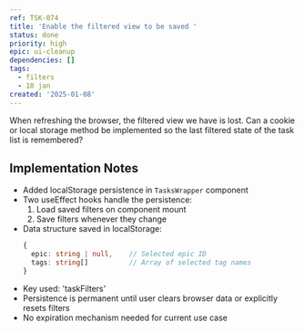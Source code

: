 ```yaml
---
ref: TSK-074
title: 'Enable the filtered view to be saved '
status: done
priority: high
epic: ui-cleanup
dependencies: []
tags:
  - filters
  - 10 jan
created: '2025-01-08'
---
```

When refreshing the browser, the filtered view we have is lost. Can a cookie or local storage method be implemented so the last filtered state of the task list is remembered?

## Implementation Notes

- Added localStorage persistence in `TasksWrapper` component
- Two useEffect hooks handle the persistence:
  1. Load saved filters on component mount
  2. Save filters whenever they change
- Data structure saved in localStorage:
  ```typescript
  {
    epic: string | null,    // Selected epic ID
    tags: string[]          // Array of selected tag names
  }
  ```
- Key used: 'taskFilters'
- Persistence is permanent until user clears browser data or explicitly resets filters
- No expiration mechanism needed for current use case

